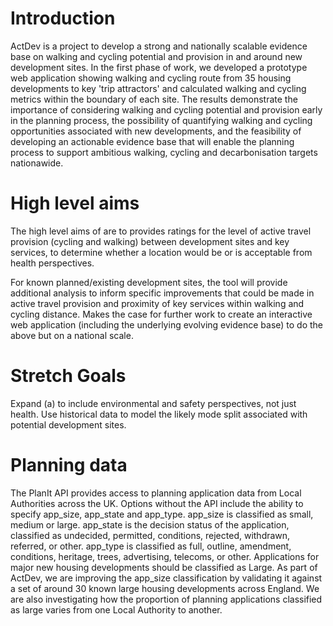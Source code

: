 # Introduction

ActDev is a project to develop a strong and nationally scalable evidence base on walking and cycling potential and provision in and around new development sites.
In the first phase of work, we developed a prototype web application showing walking and cycling route from 35 housing developments to key 'trip attractors' and calculated walking and cycling metrics within the boundary of each site.
The results demonstrate the importance of considering walking and cycling potential and provision early in the planning process, the possibility of quantifying walking and cycling opportunities associated with new developments, and the feasibility of developing an actionable evidence base that will enable the planning process to support ambitious walking, cycling and decarbonisation targets nationawide. 

# High level aims

The high level aims of are to provides ratings for the level of active travel provision (cycling and walking) between development sites and key services, to determine whether a location would be or is acceptable from health perspectives.

For known planned/existing development sites, the tool will provide additional analysis to inform specific improvements that could be made in active travel provision and proximity of key services within walking and cycling distance.
Makes the case for further work to create an interactive web application (including the underlying evolving evidence base) to do the above but on a national scale.

# Stretch Goals

Expand (a) to include environmental and safety perspectives, not just health.
Use historical data to model the likely mode split associated with potential development sites.

# Planning data

The PlanIt API provides access to planning application data from Local Authorities across the UK. Options without the API include the ability to specify app_size, app_state and app_type.
app_size is classified as small, medium or large.
app_state is the decision status of the application, classified as undecided, permitted, conditions, rejected, withdrawn, referred, or other.
app_type is classified as full, outline, amendment, conditions, heritage, trees, advertising, telecoms, or other.
Applications for major new housing developments should be classified as Large. As part of ActDev, we are improving the app_size classification by validating it against a set of around 30 known large housing developments across England. We are also investigating how the proportion of planning applications classified as large varies from one Local Authority to another.
